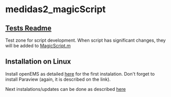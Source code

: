 # medidas2_magicScript

## [Tests Readme](/Tests/README.md)
Test zone for script development. When script has significant changes, they will be added to [MagicScript.m](MagicScript.m)

## Installation on Linux
Install openEMS as detailed [here](http://www.openems.de/index.php/Compile_from_Source.html#Linux) for the 
first instalation. Don't forget to install Paraview (again, it is described on the link).

Next instalations/updates can be done as described 
[here](https://github.com/thliebig/openEMS-Project#update-instruction)
